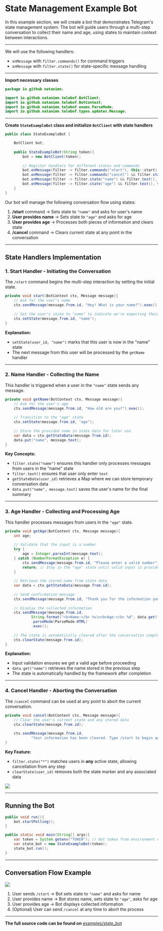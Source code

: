 # State Management Example Bot

In this example section, we will create a bot that demonstrates Telegram's state management system. The bot will guide users through a multi-step conversation to collect their name and age, using states to maintain context between interactions.

---

We will use the following handlers:

* `onMessage` with `filter.commands()` for command triggers
* `onMessage` with `filter.state()` for state-specific message handling

---

**Import necessary classes**

```java
package io.github.natanimn;

import io.github.natanimn.telebof.BotClient;
import io.github.natanimn.telebof.BotContext;
import io.github.natanimn.telebof.enums.ParseMode;
import io.github.natanimn.telebof.types.updates.Message;
```

---

**Create `StateExampleBot` class and initialize `BotClient` with state handlers**

```java
public class StateExampleBot {

    BotClient bot;
    
    public StateExampleBot(String token){
        bot = new BotClient(token);
        
        // Register handlers for different states and commands
        bot.onMessage(filter -> filter.commands("start"), this::start);
        bot.onMessage(filter -> filter.commands("cancel") && filter.state("*"), this::cancel);
        bot.onMessage(filter -> filter.state("name") && filter.text(), this::getName);
        bot.onMessage(filter -> filter.state("age") && filter.text(), this::getAge);
    }
}
```

Our bot will manage the following conversation flow using states:

1. **/start** command → Sets state to `"name"` and asks for user's name
2. **User provides name** → Sets state to `"age"` and asks for age
3. **User provides age** → Processes both pieces of information and clears state
4. **/cancel** command → Clears current state at any point in the conversation

---

## State Handlers Implementation

### 1. Start Handler - Initiating the Conversation

The `/start` command begins the multi-step interaction by setting the initial state.

```java
private void start(BotContext ctx, Message message){
    // Ask for the user's name
    ctx.sendMessage(message.from.id, "Hey! What is your name?").exec();
    
    // Set the user's state to "name" to indicate we're expecting their name next
    ctx.setState(message.from.id, "name");
}
```

**Explanation:**

- `setState(user_id, "name")` marks that this user is now in the "name" state
- The next message from this user will be processed by the `getName` handler

---

### 2. Name Handler - Collecting the Name

This handler is triggered when a user in the `"name"` state sends any message.

```java
private void getName(BotContext ctx, Message message){
    // Ask for the user's age
    ctx.sendMessage(message.from.id, "How old are you?").exec();
    
    // Transition to the "age" state
    ctx.setState(message.from.id, "age");
    
    // Store the provided name in state data for later use
    var data = ctx.getStateData(message.from.id);
    data.put("name", message.text);
}
```

**Key Concepts:**

- `filter.state("name")` ensures this handler only processes messages from users in the "name" state
- `filter.text()` ensures that user only enter `text`
- `getStateData(user_id)` retrieves a Map where we can store temporary conversation data
- `data.put("name", message.text)` saves the user's name for the final summary

---

### 3. Age Handler - Collecting and Processing Age

This handler processes messages from users in the `"age"` state.

```java
private void getAge(BotContext ctx, Message message){
    int age;
    
    // Validate that the input is a number
    try {
        age = Integer.parseInt(message.text);
    } catch (NumberFormatException e) {
        ctx.sendMessage(message.from.id, "Please enter a valid number").exec();
        return; // Stay in the "age" state until valid input is provided
    }
    
    // Retrieve the stored name from state data
    var data = ctx.getStateData(message.from.id);
    
    // Send confirmation message
    ctx.sendMessage(message.from.id, "Thank you for the information you have provided.").exec();
    
    // Display the collected information
    ctx.sendMessage(message.from.id, 
            String.format("<b>Name:</b> %s\n<b>Age:</b> %d", data.get("name"), age))
            .parseMode(ParseMode.HTML)
            .exec();
            
    // The state is automatically cleared after the conversation completes
    ctx.clearState(message.from.id);
}
```

**Explanation:**

- Input validation ensures we get a valid age before proceeding
- `data.get("name")` retrieves the name stored in the previous step
- The state is automatically handled by the framework after completion

---

### 4. Cancel Handler - Aborting the Conversation

The `/cancel` command can be used at any point to abort the current conversation.

```java
private void cancel(BotContext ctx, Message message){
    // Clear the user's current state and any stored data
    ctx.clearState(message.from.id);
    
    ctx.sendMessage(message.from.id, 
            "Your information has been cleared. Type /start to begin again.").exec();
}
```

**Key Feature:**

- `filter.state("*")` matches users in **any** active state, allowing cancellation from any step
- `clearState(user_id)` removes both the state marker and any associated data


<img src="telebof/img/s2.png">

---

## Running the Bot

```java
public void run(){
    bot.startPolling();
}

public static void main(String[] args){
    var token = System.getenv("TOKEN"); // Get token from environment variable
    var state_bot = new StateExampleBot(token);
    state_bot.run();
}
```

---

## Conversation Flow Example

<img src="telebof/img/s1.png">

1. User sends `/start` → Bot sets state to `"name"` and asks for name
2. User provides name → Bot stores name, sets state to `"age"`, asks for age
3. User provides age → Bot displays collected information
4. (Optional) User can send `/cancel` at any time to abort the process

---

**The full source code can be found on** [examples/state_bot](https://github.com/natanimn/telebof/blob/main/examples/long-polling/src/main/java/io/github/natanimn/StateExampleBotBot.java)